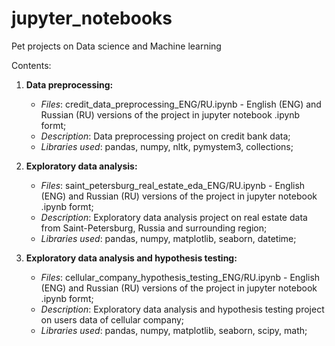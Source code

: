 # jupyter_notebooks
Pet projects on Data science and Machine learning

Contents:

1. **Data preprocessing:**
   - *Files*: credit_data_preprocessing_ENG/RU.ipynb - English (ENG) and Russian (RU) versions of the project in jupyter notebook .ipynb formt;
   - *Description*: Data preprocessing project on credit bank data;
   - *Libraries used*: pandas, numpy, nltk, pymystem3, collections;

2. **Exploratory data analysis:**
   - *Files*: saint_petersburg_real_estate_eda_ENG/RU.ipynb - English (ENG) and Russian (RU) versions of the project in jupyter notebook .ipynb formt;
   - *Description*: Exploratory data analysis project on real estate data from Saint-Petersburg, Russia and surrounding region;
   - *Libraries used*: pandas, numpy, matplotlib, seaborn, datetime;

3. **Exploratory data analysis and hypothesis testing:**
   - *Files*: cellular_company_hypothesis_testing_ENG/RU.ipynb - English (ENG) and Russian (RU) versions of the project in jupyter notebook .ipynb formt;
   - *Description*: Exploratory data analysis and hypothesis testing project on users data of cellular company;
   - *Libraries used*: pandas, numpy, matplotlib, seaborn, scipy, math;
